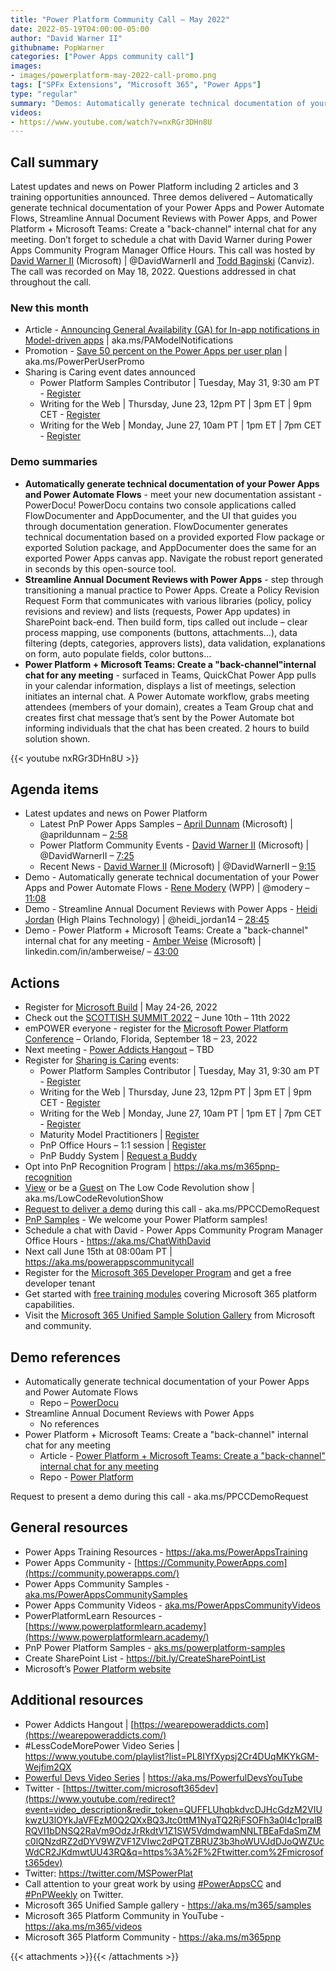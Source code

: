 ```yaml
---
title: "Power Platform Community Call – May 2022"
date: 2022-05-19T04:00:00-05:00
author: "David Warner II"
githubname: PopWarner
categories: ["Power Apps community call"]
images:
- images/powerplatform-may-2022-call-promo.png
tags: ["SPFx Extensions", "Microsoft 365", "Power Apps"]
type: "regular"
summary: "Demos: Automatically generate technical documentation of your Power Apps and Power Automate Flows, Streamline Annual Document Reviews with Power Apps, and Power Platform and Microsoft Teams- Create a 'back-channel'​ internal chat for any meeting. Articles and trainings reviewed."
videos:
- https://www.youtube.com/watch?v=nxRGr3DHn8U
---
```


## Call summary

Latest updates and news on Power Platform including 2 articles and 3 training opportunities announced. Three demos delivered – Automatically generate technical documentation of your Power Apps and Power Automate Flows, Streamline Annual Document Reviews with Power Apps, and Power Platform + Microsoft Teams: Create a "back-channel"​ internal chat for any meeting. Don’t forget to schedule a chat with David Warner during Power Apps Community Program Manager Office Hours. This call was hosted by [David Warner II](https://twitter.com/DavidWarnerII) (Microsoft) \| @DavidWarnerII and [Todd Baginski](https://twitter.com/toddbaginski) (Canviz). The call was recorded on May 18, 2022. Questions addressed in chat throughout the call.

### New this month

* Article - [Announcing General Availability (GA) for In-app notifications in Model-driven apps](https://powerapps.microsoft.com/blog/announcing-general-availability-ga-for-in-app-notifications-in-model-driven-apps/) \| aka.ms/PAModelNotifications
* Promotion - [Save 50 percent on the Power Apps per user plan](https://powerapps.microsoft.com/landing/per-user-plan-promo/?ocid=powerapps_powerchampion) \| aka.ms/PowerPerUserPromo
* Sharing is Caring event dates announced
    * Power Platform Samples Contributor \| Tuesday, May 31, 9:30 am PT - [Register](https://forms.microsoft.com/pages/responsepage.aspx?id=KtIy2vgLW0SOgZbwvQuRaXDXyCl9DkBHq4A2OG7uLpdUN09VTVU2QzRLNE0yVERQMklHSDBMUTJGWC4u)
    * Writing for the Web \| Thursday, June 23, 12pm PT \| 3pm ET \| 9pm CET - [Register](https://forms.microsoft.com/pages/responsepage.aspx?id=KtIy2vgLW0SOgZbwvQuRaXDXyCl9DkBHq4A2OG7uLpdUQkYwOVhZTkg3Rk9TVUI3NlA4R0Y0RTFSTy4u)
    * Writing for the Web \| Monday, June 27, 10am PT \| 1pm ET \| 7pm CET - [Register](https://forms.microsoft.com/pages/responsepage.aspx?id=KtIy2vgLW0SOgZbwvQuRaXDXyCl9DkBHq4A2OG7uLpdUQkYwOVhZTkg3Rk9TVUI3NlA4R0Y0RTFSTy4u)

### Demo summaries

* **Automatically generate technical documentation of your Power Apps and Power Automate Flows** - meet your new documentation assistant - PowerDocu! PowerDocu contains two console applications called FlowDocumenter and AppDocumenter, and the UI that guides you through documentation generation. FlowDocumenter generates technical documentation based on a provided exported Flow package or exported Solution package, and AppDocumenter does the same for an exported Power Apps canvas app. Navigate the robust report generated in seconds by this open-source tool.
* **Streamline Annual Document Reviews with Power Apps** - step through transitioning a manual practice to Power Apps. Create a Policy Revision Request Form that communicates with various libraries (policy, policy revisions and review) and lists (requests, Power App updates) in SharePoint back-end. Then build form, tips called out include – clear process mapping, use components (buttons, attachments…), data filtering (depts, categories, approvers lists), data validation, explanations on form, auto populate fields, color buttons…
* **Power Platform + Microsoft Teams: Create a "back-channel"​ internal chat for any meeting** - surfaced in Teams, QuickChat Power App pulls in your calendar information, displays a list of meetings, selection initiates an internal chat. A Power Automate workflow, grabs meeting attendees (members of your domain), creates a Team Group chat and creates first chat message that’s sent by the Power Automate bot informing individuals that the chat has been created. 2 hours to build solution shown.

{{< youtube nxRGr3DHn8U >}}

## Agenda items

* Latest updates and news on Power Platform
    * Latest PnP Power Apps Samples – [April Dunnam](https://twitter.com/aprildunnam) (Microsoft) \| @aprildunnam – [2:58](https://youtu.be/nxRGr3DHn8U?t=178)
    * Power Platform Community Events - [David Warner II](https://twitter.com/DavidWarnerII) (Microsoft) \| @DavidWarnerII – [7:25](https://youtu.be/nxRGr3DHn8U?t=445)
    * Recent News - [David Warner II](https://twitter.com/DavidWarnerII) (Microsoft) \| @DavidWarnerII – [9:15](https://youtu.be/nxRGr3DHn8U?t=555)
* Demo - Automatically generate technical documentation of your Power Apps and Power Automate Flows - [Rene Modery](https://twitter.com/modery) (WPP) \| @modery – [11:08](https://youtu.be/nxRGr3DHn8U?t=668)
* Demo - Streamline Annual Document Reviews with Power Apps - [Heidi Jordan](https://twitter.com/heidi_jordan14) (High Plains Technology) \| @heidi_jordan14 – [28:45](https://youtu.be/nxRGr3DHn8U?t=1725)
* Demo - Power Platform + Microsoft Teams: Create a "back-channel"​ internal chat for any meeting - [Amber Weise](https://www.linkedin.com/in/amberweise/) (Microsoft) \| linkedin.com/in/amberweise/ – [43:00](https://youtu.be/nxRGr3DHn8U?t=2580)

## Actions

* Register for [Microsoft Build](https://register.build.microsoft.com) \| May 24-26, 2022
* Check out the [SCOTTISH SUMMIT 2022](https://scottishsummit.com/) – June 10th – 11th 2022
* emPOWER everyone - register for the [Microsoft Power Platform Conference](https://powerplatformconf.com/#!/) – Orlando, Florida, September 18 – 23, 2022
* Next meeting - [Power Addicts Hangout](https://wearepoweraddicts.com) – TBD
* Register for [Sharing is Caring](https://pnp.github.io/sharing-is-caring/) events:
    * Power Platform Samples Contributor \| Tuesday, May 31, 9:30 am PT - [Register](https://forms.microsoft.com/pages/responsepage.aspx?id=KtIy2vgLW0SOgZbwvQuRaXDXyCl9DkBHq4A2OG7uLpdUN09VTVU2QzRLNE0yVERQMklHSDBMUTJGWC4u)
    * Writing for the Web \| Thursday, June 23, 12pm PT \| 3pm ET \| 9pm CET - [Register](https://forms.microsoft.com/pages/responsepage.aspx?id=KtIy2vgLW0SOgZbwvQuRaXDXyCl9DkBHq4A2OG7uLpdUQkYwOVhZTkg3Rk9TVUI3NlA4R0Y0RTFSTy4u)
    * Writing for the Web \| Monday, June 27, 10am PT \| 1pm ET \| 7pm CET - [Register](https://forms.microsoft.com/pages/responsepage.aspx?id=KtIy2vgLW0SOgZbwvQuRaXDXyCl9DkBHq4A2OG7uLpdUQkYwOVhZTkg3Rk9TVUI3NlA4R0Y0RTFSTy4u)
    * Maturity Model Practitioners \| [Register](https://aka.ms/mm4m365)
    * PnP Office Hours – 1:1 session \| [Register](https://outlook.office365.com/owa/calendar/PnPSharingisCaring@warner.digital/bookings/)
    * PnP Buddy System \| [Request a Buddy](https://forms.office.com/Pages/ResponsePage.aspx?id=KtIy2vgLW0SOgZbwvQuRaXDXyCl9DkBHq4A2OG7uLpdUMjRRUVg4NElZUUJLTEY1TVVSVDJFRFpLRS4u)
* Opt into PnP Recognition Program \| <https://aka.ms/m365pnp-recognition>
* [View](https://aka.ms/LowCodeRevolutionShow) or be a [Guest](https://aka.ms/LowCodeRevolutionGuest) on The Low Code Revolution show \| aka.ms/LowCodeRevolutionShow
* [Request to deliver a demo](https://customervoice.microsoft.com/Pages/ResponsePage.aspx?id=v4j5cvGGr0GRqy180BHbR02h_1H9_XFFp4etSzu5JxFUN0JZTFNDSDRJVVJGTkxHVzcxRDJWM01RWi4u) during this call - aka.ms/PPCCDemoRequest
* [PnP Samples](https://aka.ms/powerplatform-samples) - We welcome your Power Platform samples!
* Schedule a chat with David - Power Apps Community Program Manager Office Hours - <https://aka.ms/ChatWithDavid>
* Next call June 15th at 08:00am PT \| <https://aka.ms/powerappscommunitycall>
* Register for the [Microsoft 365 Developer Program](https://aka.ms/m365/devprogram) and get a free developer tenant
* Get started with [free training modules](https://aka.ms/m365/dev/learn) covering Microsoft 365 platform capabilities.
* Visit the [Microsoft 365 Unified Sample Solution Gallery](https://adoption.microsoft.com/sample-solution-gallery) from Microsoft and community.

## Demo references

* Automatically generate technical documentation of your Power Apps and Power Automate Flows
    * Repo – [PowerDocu](https://github.com/modery/PowerDocu)
* Streamline Annual Document Reviews with Power Apps
    * No references
* Power Platform + Microsoft Teams: Create a "back-channel"​ internal chat for any meeting
    * Article - [Power Platform + Microsoft Teams: Create a "back-channel"​ internal chat for any meeting](https://www.linkedin.com/pulse/power-platform-microsoft-teams-create-back-channel-internal-weise/)
    * Repo - [Power Platform](https://github.com/amweise/PowerPlatform)

Request to present a demo during this call - aka.ms/PPCCDemoRequest

## General resources

* Power Apps Training Resources - <https://aka.ms/PowerAppsTraining>
* Power Apps Community -
    [https://Community.PowerApps.com](https://community.powerapps.com/)
* Power Apps Community Samples -
    [aka.ms/PowerAppsCommunitySamples](https://aka.ms/PowerAppsCommunitySamples)
* Power Apps Community Videos -
    [aka.ms/PowerAppsCommunityVideos](https://aka.ms/PowerAppsCommunityVideos)
* PowerPlatformLearn Resources -
    [https://www.powerplatformlearn.academy](https://www.powerplatformlearn.academy/)
* PnP Power Platform Samples -
    [aks.ms/powerplatform-samples](https://www.aks.ms/powerplatform-samples)
* Create SharePoint List - <https://bit.ly/CreateSharePointList>
* Microsoft’s [Power Platform website](https://powerplatform.microsoft.com/)

## Additional resources

* Power Addicts Hangout \|
    [https://wearepoweraddicts.com](https://wearepoweraddicts.com/)
* \#LessCodeMorePower Video Series \|
    <https://www.youtube.com/playlist?list=PL8IYfXypsj2Cr4DUqMKYkGM-Wejfim2QX>
* [Powerful Devs Video Series](https://aka.ms/PowerfulDevsYouTube) \|
    <https://aka.ms/PowerfulDevsYouTube>
* Twitter -
    [https://twitter.com/microsoft365dev](https://www.youtube.com/redirect?event=video_description&redir_token=QUFFLUhqbkdvcDJHcGdzM2VIUkwzU3lOYkJaVFEzM0Q2QXxBQ3Jtc0ttM1NyaTQ2RjFSOFh3a0l4c1pralBRQVI1bDNSQ2RaVm9OdzJrRkdtV1Z1SW5VdmdwamNNLTBEaFdaSmZMc0lQNzdRZ2dDYV9WZVF1ZVIwc2dPQTZBRUZ3b3hoWUVJdDJoQWZUcWdCR2JKdmwtUU43RQ&q=https%3A%2F%2Ftwitter.com%2Fmicrosoft365dev)​
* Twitter: <https://twitter.com/MSPowerPlat>
* Call attention to your great work by using
    [\#PowerAppsCC](https://twitter.com/hashtag/PowerAppsCC?src=hashtag_click)
    and [\#PnPWeekly](https://twitter.com/hashtag/PnPWeekly?src=hashtag_click)
    on Twitter.
* Microsoft 365 Unified Sample gallery - <https://aka.ms/m365/samples>
* Microsoft 365 Platform Community in YouTube - <https://aka.ms/m365/videos>
* Microsoft 365 Platform Community - <https://aka.ms/m365pnp>

{{< attachments >}}{{< /attachments >}}
